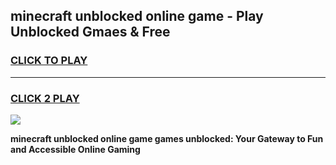 
## minecraft unblocked online game - Play Unblocked Gmaes & Free
<h3>
<a href="https://premium.freeplayer.one?title=minecraft_unblocked_online_game&ref=20F">CLICK TO PLAY</a></h3>
<hr>

<h3>
<a href="https://premium.freeplayer.one?title=minecraft_unblocked_online_game&ref=20F">CLICK 2 PLAY</a>
  
</h3>

<a href="https://premium.freeplayer.one?title=minecraft_unblocked_online_game&ref=20F/"><img src="https://clearcache.store/games.png"></a>


**minecraft unblocked online game games unblocked: Your Gateway to Fun and Accessible Online Gaming**
